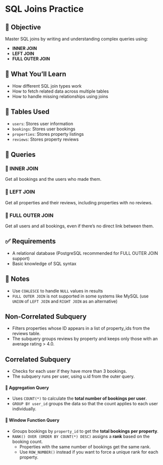 # SQL Joins Practice

## 🎯 Objective

Master SQL joins by writing and understanding complex queries using:

- **INNER JOIN**
- **LEFT JOIN**
- **FULL OUTER JOIN**

## 🧠 What You’ll Learn

- How different SQL join types work
- How to fetch related data across multiple tables
- How to handle missing relationships using joins

## 📂 Tables Used

- `users`: Stores user information
- `bookings`: Stores user bookings
- `properties`: Stores property listings
- `reviews`: Stores property reviews

## 📝 Queries

### 🔗 INNER JOIN

Get all bookings and the users who made them.

### 🔗 LEFT JOIN

Get all properties and their reviews, including properties with no reviews.

### 🔗 FULL OUTER JOIN

Get all users and all bookings, even if there’s no direct link between them.

## ✅ Requirements

- A relational database (PostgreSQL recommended for FULL OUTER JOIN support)
- Basic knowledge of SQL syntax

## 📌 Notes

- Use `COALESCE` to handle `NULL` values in results
- `FULL OUTER JOIN` is not supported in some systems like MySQL (use `UNION` of `LEFT JOIN` and `RIGHT JOIN` as an alternative)

## Non-Correlated Subquery

- Filters properties whose ID appears in a list of property_ids from the reviews table.
- The subquery groups reviews by property and keeps only those with an average rating > 4.0.

## Correlated Subquery

- Checks for each user if they have more than 3 bookings.
- The subquery runs per user, using u.id from the outer query.

#### 🔹 Aggregation Query

- Uses `COUNT(*)` to calculate the **total number of bookings per user**.
- `GROUP BY user_id` groups the data so that the count applies to each user individually.

#### 🔹 Window Function Query

- Groups bookings by `property_id` to get the **total bookings per property**.
- `RANK() OVER (ORDER BY COUNT(*) DESC)` assigns a **rank** based on the booking count.
  - Properties with the same number of bookings get the same rank.
  - Use `ROW_NUMBER()` instead if you want to force a unique rank for each property.
